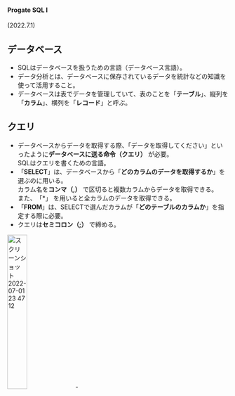 #### Progate SQL Ⅰ
(2022.7.1)

## データベース
- SQLはデータベースを扱うための言語（データベース言語）。
- データ分析とは、データベースに保存されているデータを統計などの知識を使って活用すること。
- データベースは表でデータを管理していて、表のことを「**テーブル**」、縦列を「**カラム**」、横列を「**レコード**」と呼ぶ。

## クエリ
- データベースからデータを取得する際、「データを取得してください」といったように**データベースに送る命令（クエリ）** が必要。  
SQLはクエリを書くための言語。
- 「**SELECT**」は、データベースから「**どのカラムのデータを取得するか**」を選ぶのに用いる。  
カラム名を**コンマ（,）** で区切ると複数カラムからデータを取得できる。  
また、　「*」 を用いると全カラムのデータを取得できる。
- 「**FROM**」は、SELECTで選んだカラムが「**どのテーブルのカラムか**」を指定する際に必要。
- クエリは**セミコロン（;）** で締める。
<img width="30%" alt="スクリーンショット 2022-07-01 23 47 12" src="https://user-images.githubusercontent.com/97078291/176917374-7203c8ec-0464-4f9b-b55d-d2c54d97f281.png">
- 
